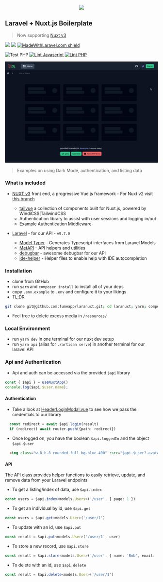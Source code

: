 <p align="center">
  <img src="https://raw.githubusercontent.com/fumeapp/laranuxt/main/resources/laranuxt.png" width="200" />
</p>

## Laravel + Nuxt.js Boilerplate

> Now supporting [Nuxt v3](https://v3.nuxtjs.org)


[![](https://img.shields.io/badge/nuxt.js-v3-04C690.svg)](https://v3.nuxtjs.org)
[![](https://img.shields.io/badge/Laravel-v9.7.0-ff2e21.svg)](https://laravel.com)
[![MadeWithLaravel.com shield](https://madewithlaravel.com/storage/repo-shields/3372-shield.svg)](https://madewithlaravel.com/p/laranuxt/shield-link)

![Test PHP](https://github.com/fumeapp/laranuxt/workflows/Test%20PHP/badge.svg)
[![Lint Javascript](https://github.com/fumeapp/laranuxt/actions/workflows/lint-js.yml/badge.svg)](https://github.com/fumeapp/laranuxt/actions/workflows/lint-js.yml)
[![Lint PHP](https://github.com/fumeapp/laranuxt/actions/workflows/lint-php.yml/badge.svg)](https://github.com/fumeapp/laranuxt/actions/workflows/lint-php.yml)

![](resources/laranuxt.gif?raw=true)

> Examples on using Dark Mode, authentication, and listing data

### What is included

* [NUXT v3](https://v3.nuxtjs.org) front end, a progressive Vue.js framework - For Nuxt v2 visit [this branch](https://github.com/fumeapp/laranuxt/tree/nuxt2)
  * [tailvue](https://github.com/fumeapp/tailvue) a collection of components built for Nuxt.js, powered by WindiCSS|TailwindCSS
  * Authentication library to assist with user sessions and logging in/out
  * Example Authentication Middleware

* [Laravel](https://laravel.com) - for our API - `v9.7.0`
  * [Model Typer](https://github.com/fumeapp/modeltyper) - Generates Typescript interfaces from Laravel Models 
  * [MetAPI](https://github.com/acidjazz/metapi) - API helpers and utilities
  * [debugbar](https://github.com/barryvdh/laravel-debugbar) - awesome debugbar for our API
  * [ide-helper](https://github.com/barryvdh/laravel-ide-helper) - Helper files to enable help with IDE autocompletion

### Installation

* clone from GitHub
* run `yarn` and `composer install` to install all of your deps
* copy `.env.example` to `.env` and configure it to your likings
* TL;DR
 ```bash
git clone git@github.com:fumeapp/laranuxt.git; cd laranuxt; yarn; composer install; cp .env.example .env;
 ```
* Feel free to delete excess media in  `/resources/`


### Local Environment
* run `yarn dev` in one terminal for our nuxt dev setup
* run `yarn api` (alias for `./artisan serve`) in another terminal for our laravel API

### Api and Authentication

* Api and auth can be accessed via the provided `$api` library

```ts
const { $api } = useNuxtApp()
console.log($api.$user.name);
```

#### Authentication

* Take a look at [HeaderLoginModal.vue](https://github.com/fumeapp/laranuxt/blob/main/client/components/header/HeaderLoginModal.vue#L143) to see how we pass the credentials to our library
```ts
  const redirect = await $api.login(result)
  if (redirect) await router.push({path: redirect})
```
* Once logged on, you have the boolean `$api.loggedIn` and the object `$api.$user`
```html
  <img class="w-8 h-8 rounded-full bg-blue-400" :src="$api.$user?.avatar" alt="User Avatar">
```

#### API
The API class provides helper functions to easily retrieve, update, and remove data from your Laravel endpoints

* To get a listing/index of data, use `$api.index`
```ts
const users = $api.index<models.Users>('/user', { page: 1 })
```

* To get an individual by id, use `$api.get`
```ts
const users = $api.get<models.User>('/user/1')
```

* To update with an id, use `$api.put`
```ts
const result = $api.put<models.User>('/user/1', user)
```

* To store a new record, use `$api.store`
```ts
const result = $api.store<models.User>('/user', { name: 'Bob', email: 'bob@mail.com' })
```

* To delete with an id, use `$api.delete`
```ts
const result = $api.delete<models.User>('/user/1')
```

